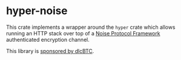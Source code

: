 # hyper-noise

This crate implements a wrapper around the `hyper` crate which allows running an HTTP stack over top of a [Noise Protocol Framework](https://noiseprotocol.org/) authenticated encryption channel.

This library is [sponsored by dlcBTC](https://www.dlcbtc.com).
